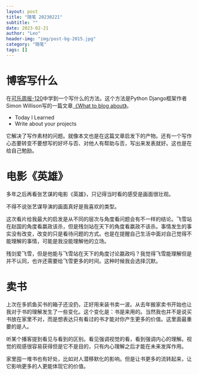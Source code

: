 ```yaml
---
layout: post
title: "随笔 20230221"
subtitle: ""
date: 2023-02-21
author: "Leo"
header-img: "img/post-bg-2015.jpg"
category: "随笔"
tags: []
---
```


# 博客写什么

在[可乐周报-120][1]中学到一个写什么的方法。这个方法是Python Django框架作者Simon Willison写的一篇文章[《What to blog about》][2]。
- Today I Learned
- Write about your projects

它解决了写作素材的问题。就像本文也是在这篇文章启发下的产物。还有一个写作心态要转变不要想写的好坏与否、对他人有帮助与否，写出来发表就好。这也是在给自己勉励。



# 电影《英雄》
多年之后再看张艺谋的电影《英雄》，只记得当时看的感受是画面很壮观。

不得不说张艺谋导演的画面真好是我喜欢的类型。

这次看片给我最大的启发是从不同的层次与角度看问题会有不一样的结论。飞雪站在赵国的角度看嬴政该杀，但是残剑站在天下的角度看嬴政不该杀。事情发生的事实没有改变，改变的只是看待问题的方式。也是在提醒自己生活中面对自己觉得不能理解的事情，可能是我没能理解他的立场。

残剑爱飞雪，但是他能与飞雪站在天下的角度讨论嬴政吗？我觉得飞雪能理解但是并不认同，也许还需要给飞雪更多的时间。这种时候我会选择沉默。



# 卖书
上次在多抓鱼买书的箱子还没扔，正好用来装书卖一波。从去年搬家卖书开始也让我对于书的理解发生了一些变化。这个变化是：书是来用的。当然我也并不是说买书放在家里不对，而是想表达只有看过的书才能对你产生更多的价值。这里面最重要的是人。

听某个播客提到看见与看到的区别。看见强调视觉的看，看到强调内心的理解。视觉的观感很容易获得但是它不是目的，只有内心理解之后才能在未来发挥作用。

家里囤一堆书也有好处，比如对人潜移默化的影响。但是让书更多的流转起来，让它影响更多的人更能体现它的价值。



[1]: https://www.kele.me/p/120
[2]: https://simonwillison.net/2022/Nov/6/what-to-blog-about/



